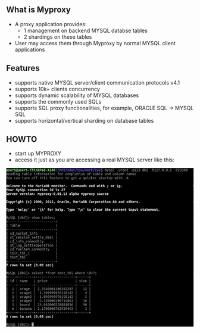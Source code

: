 ## What is Myproxy
 - A proxy application provides: 
    - 1 management on backend MYSQL databse tables 
    - 2 shardings on these tables
 - User may access them through Myproxy by normal MYSQL client applications 

## Features
 * supports native MYSQL server/client communication protocols v4.1
 * supports 10k+ clients concurrency 
 * supports dynamic scalability of MYSQL databases
 * supports the commonly used SQLs
 * supports SQL proxy functionalities, for example, ORACLE SQL -> MYSQL SQL
 * supports horizontal/vertical sharding on database tables

## HOWTO

 * start up MYPROXY
 * access it just as you are accessing a real MYSQL server like this:
 
 ![Alt text](https://github.com/oun111/images/blob/master/myproxy_screen.jpg)
